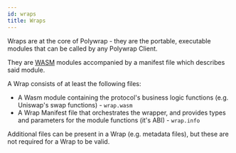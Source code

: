 ```yaml
---
id: wraps
title: Wraps
---
```


Wraps are at the core of Polywrap - they are the portable, executable modules that can be called by any Polywrap Client.

They are [WASM](./wasm.md) modules accompanied by a manifest file which describes said module.

A Wrap consists of at least the following files:

- A Wasm module containing the protocol's business logic functions (e.g. Uniswap's swap functions) - `wrap.wasm`
- A Wrap Manifest file that orchestrates the wrapper, and provides types and parameters for the module functions (it's ABI) - `wrap.info`

Additional files can be present in a Wrap (e.g. metadata files), but these are not required for a Wrap to be valid.
